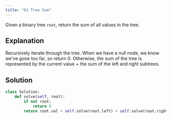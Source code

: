 ```yaml
---
title: "63 Tree Sum"
---
```


Given a binary tree `root`, return the sum of all values in the tree.

## Explanation

Recursively iterate through the tree. When we have a null node, we know
we\'ve gone too far, so return 0. Otherwise, the sum of the tree is
represented by the current value + the sum of the left and right
subtrees.

## Solution

```py
class Solution:
    def solve(self, root):
        if not root:
            return 0
        return root.val + self.solve(root.left) + self.solve(root.right)
```
